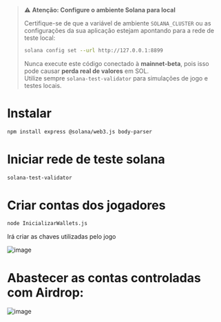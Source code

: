 > ⚠️ **Atenção: Configure o ambiente Solana para local**
>
> Certifique-se de que a variável de ambiente `SOLANA_CLUSTER` ou as configurações da sua aplicação estejam apontando para a rede de teste local:
>
> ```bash
> solana config set --url http://127.0.0.1:8899
> ```
>
> Nunca execute este código conectado à **mainnet-beta**, pois isso pode causar **perda real de valores** em SOL.  
> Utilize sempre `solana-test-validator` para simulações de jogo e testes locais.



# Instalar 
```bash
npm install express @solana/web3.js body-parser
```


# Iniciar rede de teste solana
```bash
solana-test-validator
```


# Criar contas dos jogadores
```bash
node InicializarWallets.js
```

Irá criar as chaves utilizadas pelo jogo

![image](https://github.com/user-attachments/assets/1b64bef2-5436-46e7-bf93-bdd4a77d6489)

# Abastecer as contas controladas com Airdrop:

![image](https://github.com/user-attachments/assets/0e6040de-1c69-42b2-b291-49f7601d32c4)

